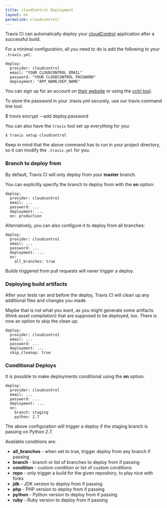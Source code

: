```yaml
---
title: cloudControl Deployment
layout: en
permalink: cloudcontrol/
---
```


Travis CI can automatically deploy your [cloudControl](https://www.cloudcontrol.com/) application after a successful build.

For a minimal configuration, all you need to do is add the following to your `.travis.yml`:

    deploy:
      provider: cloudcontrol
      email: "YOUR CLOUDCONTROL EMAIL"
      password: "YOUR CLOUDCONTROL PASSWORD"
      deployment: "APP_NAME/DEP_NAME"

You can sign up for an account on [their website](https://www.cloudcontrol.com) or using the [cctrl
tool](create-a-user-account-if-you-haven39t-already).

To store the password in your .travis.yml securely, use our travis command line
tool.

$ travis encrypt <password> --add deploy.password

You can also have the `travis` tool set up everything for you:

    $ travis setup cloudcontrol

Keep in mind that the above command has to run in your project directory, so it can modify the `.travis.yml` for you.

### Branch to deploy from

By default, Travis CI will only deploy from your **master** branch.

You can explicitly specify the branch to deploy from with the **on** option:

    deploy:
      provider: cloudcontrol
      email: ...
      password: ...
      deployment: ...
      on: production

Alternatively, you can also configure it to deploy from all branches:

    deploy:
      provider: cloudcontrol
      email: ...
      password: ...
      deployment: ...
      on:
        all_branches: true

Builds triggered from pull requests will never trigger a deploy.

### Deploying build artifacts

After your tests ran and before the deploy, Travis CI will clean up any additional files and changes you made.

Maybe that is not what you want, as you might generate some artifacts (think asset compilation) that are supposed to be deployed, too. There is now an option to skip the clean up:

    deploy:
      provider: cloudcontrol
      email: ...
      password: ...
      deployment: ...
      skip_cleanup: true

### Conditional Deploys

It is possible to make deployments conditional using the **on** option:

    deploy:
      provider: cloudcontrol
      email: ...
      password: ...
      deployment: ...
      on:
        branch: staging
        python: 2.7

The above configuration will trigger a deploy if the staging branch is passing on Python 2.7.

Available conditions are:

* **all_branches** - when set to true, trigger deploy from any branch if passing
* **branch** - branch or list of branches to deploy from if passing
* **condition** - custom condition or list of custom conditions
* **repo** - only trigger a build for the given repository, to play nice with forks
* **jdk** - JDK version to deploy from if passing
* **php** - PHP version to deploy from if passing
* **python** - Python version to deploy from if passing
* **ruby** - Ruby version to deploy from if passing
